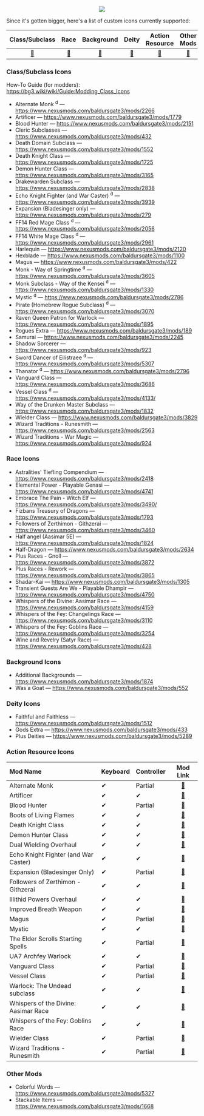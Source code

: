 
<p align="middle">
  <img src="https://i.imgur.com/6Zso95t.png">
</p>

Since it's gotten bigger, here's a list of custom icons currently supported:

| Class/Subclass | Race | Background | Deity | Action Resource | Other Mods |
| :---: | :---: | :---: | :---: | :---: | :---: |
| [🔗](#classsubclass-icons) | [🔗](#race-icons) | [🔗](#background-icons) | [🔗](#deity-icons) | [🔗](#action-resource-icons) | [🔗](#other-mods) |


### Class/Subclass Icons
How-To Guide (for modders): https://bg3.wiki/wiki/Guide:Modding_Class_Icons

- Alternate Monk <sup>d</sup> — https://www.nexusmods.com/baldursgate3/mods/2266
- Artificer — https://www.nexusmods.com/baldursgate3/mods/1779
- Blood Hunter — https://www.nexusmods.com/baldursgate3/mods/2151
- Cleric Subclasses — https://www.nexusmods.com/baldursgate3/mods/432
- Death Domain Subclass — https://www.nexusmods.com/baldursgate3/mods/1552
- Death Knight Class — https://www.nexusmods.com/baldursgate3/mods/1725
- Demon Hunter Class — https://www.nexusmods.com/baldursgate3/mods/3165
- Drakewarden Subclass — https://www.nexusmods.com/baldursgate3/mods/2838
- Echo Knight Fighter (and War Caster) <sup>d</sup> — https://www.nexusmods.com/baldursgate3/mods/3939
- Expansion (Bladesinger only) — https://www.nexusmods.com/baldursgate3/mods/279
- FF14 Red Mage Class <sup>d</sup> — https://www.nexusmods.com/baldursgate3/mods/2056
- FF14 White Mage Class <sup>d</sup> — https://www.nexusmods.com/baldursgate3/mods/2961
- Harlequin — https://www.nexusmods.com/baldursgate3/mods/2120
- Hexblade — https://www.nexusmods.com/baldursgate3/mods/1100
- Magus — https://www.nexusmods.com/baldursgate3/mods/422
- Monk - Way of Springtime <sup>d</sup> — https://www.nexusmods.com/baldursgate3/mods/3605
- Monk Subclass - Way of the Kensei <sup>d</sup> — https://www.nexusmods.com/baldursgate3/mods/1330
- Mystic <sup>d</sup> — https://www.nexusmods.com/baldursgate3/mods/2786
- Pirate (Homebrew Rogue Subclass) <sup>d</sup> — https://www.nexusmods.com/baldursgate3/mods/3070
- Raven Queen Patron for Warlock — https://www.nexusmods.com/baldursgate3/mods/1895
- Rogues Extra — https://www.nexusmods.com/baldursgate3/mods/189
- Samurai — https://www.nexusmods.com/baldursgate3/mods/2245
- Shadow Sorcerer — https://www.nexusmods.com/baldursgate3/mods/923
- Sword Dancer of Eilistraee <sup>d</sup> — https://www.nexusmods.com/baldursgate3/mods/5307
- Thanator <sup>d</sup> — https://www.nexusmods.com/baldursgate3/mods/2796
- Vanguard Class — https://www.nexusmods.com/baldursgate3/mods/3686
- Vessel Class <sup>d</sup> — https://www.nexusmods.com/baldursgate3/mods/4133/
- Way of the Drunken Master Subclass — https://www.nexusmods.com/baldursgate3/mods/1832
- Wielder Class — https://www.nexusmods.com/baldursgate3/mods/3829
- Wizard Traditions - Runesmith — https://www.nexusmods.com/baldursgate3/mods/2563
- Wizard Traditions - War Magic — https://www.nexusmods.com/baldursgate3/mods/924


### Race Icons
- Astralities' Tiefling Compendium — https://www.nexusmods.com/baldursgate3/mods/2418
- Elemental Power - Playable Genasi — https://www.nexusmods.com/baldursgate3/mods/4741
- Embrace The Pain - Witch Elf — https://www.nexusmods.com/baldursgate3/mods/3490/
- Fizbans Treasury of Dragons — https://www.nexusmods.com/baldursgate3/mods/1793
- Followers of Zerthimon - Githzerai — https://www.nexusmods.com/baldursgate3/mods/3460
- Half angel (Aasimar 5E) — https://www.nexusmods.com/baldursgate3/mods/1824
- Half-Dragon — https://www.nexusmods.com/baldursgate3/mods/2634
- Plus Races - Gnoll — https://www.nexusmods.com/baldursgate3/mods/3872
- Plus Races - Rework — https://www.nexusmods.com/baldursgate3/mods/3865
- Shadar-Kai — https://www.nexusmods.com/baldursgate3/mods/1305
- Transient Guests Are We - Playable Dhampir — https://www.nexusmods.com/baldursgate3/mods/4750
- Whispers of the Divine: Aasimar Race — https://www.nexusmods.com/baldursgate3/mods/4159
- Whispers of the Fey: Changelings Race — https://www.nexusmods.com/baldursgate3/mods/3110
- Whispers of the Fey: Goblins Race — https://www.nexusmods.com/baldursgate3/mods/3254
- Wine and Revelry (Satyr Race) — https://www.nexusmods.com/baldursgate3/mods/428


### Background Icons
- Additional Backgrounds — https://www.nexusmods.com/baldursgate3/mods/1874
- Was a Goat — https://www.nexusmods.com/baldursgate3/mods/552

### Deity Icons
- Faithful and Faithless — https://www.nexusmods.com/baldursgate3/mods/1512
- Gods Extra — https://www.nexusmods.com/baldursgate3/mods/433
- Plus Deities — https://www.nexusmods.com/baldursgate3/mods/5289

### Action Resource Icons

| Mod Name | Keyboard | Controller | Mod Link |
| :--- | :--- | :--- | :---: |
| Alternate Monk | ✔ | Partial | [🔗](https://www.nexusmods.com/baldursgate3/mods/2266) |
| Artificer | ✔ | ✔ | [🔗](https://www.nexusmods.com/baldursgate3/mods/1779) |
| Blood Hunter | ✔ | Partial | [🔗](https://www.nexusmods.com/baldursgate3/mods/2151) |
| Boots of Living Flames | ✔ | ✔ | [🔗](https://www.nexusmods.com/baldursgate3/mods/3769) |
| Death Knight Class | ✔ | ✔ | [🔗](https://www.nexusmods.com/baldursgate3/mods/1725) |
| Demon Hunter Class | ✔ | ✔ | [🔗](https://www.nexusmods.com/baldursgate3/mods/3165) |
| Dual Wielding Overhaul | ✔ | ✔ | [🔗](https://www.nexusmods.com/baldursgate3/mods/4500) |
| Echo Knight Fighter (and War Caster) | ✔ | ✔ | [🔗](https://www.nexusmods.com/baldursgate3/mods/3939) |
| Expansion (Bladesinger Only) | ✔ | Partial | [🔗](https://www.nexusmods.com/baldursgate3/mods/279) |
| Followers of Zerthimon - Githzerai | ✔ | ✔ | [🔗](https://www.nexusmods.com/baldursgate3/mods/993) |
| Illithid Powers Overhaul | ✔ | ✔ | [🔗](https://www.nexusmods.com/baldursgate3/mods/4029) |
| Improved Breath Weapon | ✔ | ✔ | [🔗](https://www.nexusmods.com/baldursgate3/mods/993) |
| Magus | ✔ | Partial | [🔗](https://www.nexusmods.com/baldursgate3/mods/422) |
| Mystic | ✔ | ✔ | [🔗](https://www.nexusmods.com/baldursgate3/mods/2786) |
| The Elder Scrolls Starting Spells | ✔ | Partial | [🔗](https://www.nexusmods.com/baldursgate3/mods/4141) |
| UA7 Archfey Warlock | ✔ | ✔ | [🔗](https://www.nexusmods.com/baldursgate3/mods/5703) |
| Vanguard Class | ✔ | Partial | [🔗](https://www.nexusmods.com/baldursgate3/mods/3686) |
| Vessel Class | ✔ | Partial | [🔗](https://www.nexusmods.com/baldursgate3/mods/4133/) |
| Warlock: The Undead subclass | ✔ | ✔ | [🔗](https://www.nexusmods.com/baldursgate3/mods/3045) |
| Whispers of the Divine: Aasimar Race | ✔ | ✔ | [🔗](https://www.nexusmods.com/baldursgate3/mods/4159) |
| Whispers of the Fey: Goblins Race | ✔ | ✔ | [🔗](https://www.nexusmods.com/baldursgate3/mods/3254) |
| Wielder Class | ✔ | Partial | [🔗](https://www.nexusmods.com/baldursgate3/mods/3829) |
| Wizard Traditions - Runesmith | ✔ | Partial | [🔗](https://www.nexusmods.com/baldursgate3/mods/2563) |

### Other Mods
- Colorful Words — https://www.nexusmods.com/baldursgate3/mods/5327
- Stackable Items — https://www.nexusmods.com/baldursgate3/mods/1668